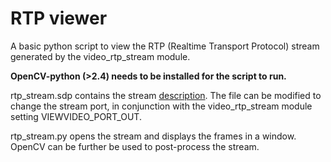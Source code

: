 # RTP viewer

A basic python script to view the RTP (Realtime Transport Protocol) stream generated by the video_rtp_stream module.

**OpenCV-python (>2.4) needs to be installed for the script to run.**

rtp_stream.sdp contains the stream [description](https://en.wikipedia.org/wiki/Session_Description_Protocol).
The file can be modified to change the stream port, in conjunction with the video_rtp_stream module setting
VIEWVIDEO_PORT_OUT.

rtp_stream.py opens the stream and displays the frames in a window. OpenCV can be further be used to
post-process the stream.